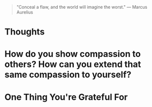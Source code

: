 
> \"Conceal a flaw, and the world will imagine the worst.\" — Marcus Aurelius

# Thoughts

# How do you show compassion to others? How can you extend that same compassion to yourself?

# One Thing You're Grateful For

